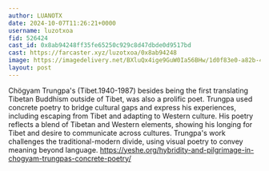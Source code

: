 ```yaml
---
author: LUANOTX
date: 2024-10-07T11:26:21+0000
username: luzotxoa
fid: 526424
cast_id: 0x8ab94248ff35fe65250c929c8d47dbde0d9517bd
cast: https://farcaster.xyz/luzotxoa/0x8ab94248
image: https://imagedelivery.net/BXluQx4ige9GuW0Ia56BHw/1d0f83e0-a82b-40c6-537a-48a19e751400/original
layout: post
---
```


Chögyam Trungpa's (Tibet.1940-1987) besides being the first translating Tibetan Buddhism outside of Tibet, was also a prolific poet. Trungpa used concrete poetry to bridge cultural gaps and express his experiences, including escaping from Tibet and adapting to Western culture. His poetry reflects a blend of Tibetan and Western elements, showing his longing for Tibet and desire to communicate across cultures. Trungpa's work challenges the traditional-modern divide, using visual poetry to convey meaning beyond language.
https://yeshe.org/hybridity-and-pilgrimage-in-chogyam-trungpas-concrete-poetry/

<img src='https://imagedelivery.net/BXluQx4ige9GuW0Ia56BHw/1d0f83e0-a82b-40c6-537a-48a19e751400/original' alt='' referrerpolicy='no-referrer'/>
